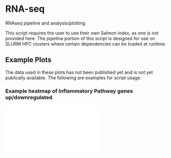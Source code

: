 # RNA-seq
RNAseq pipeline and analysis/plotting

This script requires the user to use their own Salmon index, as one is not provided here. The pipeline portion of this script is designed for use on SLURM HPC clusters where certain dependencies can be loaded at runtime. 

## Example Plots
The data used in these plots has not been published yet and is not yet publically available. The following are examples for script usage. 

### Example heatmap of Inflammatory Pathway genes up/downregulated 
![InflammatoryHeatmap](ExamplePlots/ExamplePlots/All_Genes_HALLMARK_INFLAMMATORY_RESPONSE.xls.pdf)



